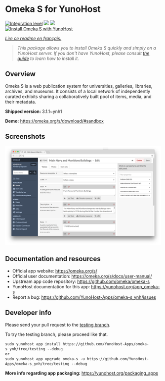 <!--
N.B.: This README was automatically generated by https://github.com/YunoHost/apps/tree/master/tools/README-generator
It shall NOT be edited by hand.
-->

# Omeka S for YunoHost

[![Integration level](https://dash.yunohost.org/integration/omeka-s.svg)](https://dash.yunohost.org/appci/app/omeka-s) ![](https://ci-apps.yunohost.org/ci/badges/omeka-s.status.svg) ![](https://ci-apps.yunohost.org/ci/badges/omeka-s.maintain.svg)  
[![Install Omeka S with YunoHost](https://install-app.yunohost.org/install-with-yunohost.svg)](https://install-app.yunohost.org/?app=omeka-s)

*[Lire ce readme en français.](./README_fr.md)*

> *This package allows you to install Omeka S quickly and simply on a YunoHost server.
If you don't have YunoHost, please consult [the guide](https://yunohost.org/#/install) to learn how to install it.*

## Overview

Omeka S is a web publication system for universities, galleries, libraries, archives, and museums. It consists of a local network of independently curated exhibits sharing a collaboratively built pool of items, media, and their metadata.

**Shipped version:** 3.1.1~ynh1

**Demo:** https://omeka.org/s/download/#sandbox

## Screenshots

![](./doc/screenshots/omeka-s.png)

## Documentation and resources

* Official app website: https://omeka.org/s/
* Official user documentation: https://omeka.org/s/docs/user-manual/
* Upstream app code repository: https://github.com/omeka/omeka-s
* YunoHost documentation for this app: https://yunohost.org/app_omeka-s
* Report a bug: https://github.com/YunoHost-Apps/omeka-s_ynh/issues

## Developer info

Please send your pull request to the [testing branch](https://github.com/YunoHost-Apps/omeka-s_ynh/tree/testing).

To try the testing branch, please proceed like that.
```
sudo yunohost app install https://github.com/YunoHost-Apps/omeka-s_ynh/tree/testing --debug
or
sudo yunohost app upgrade omeka-s -u https://github.com/YunoHost-Apps/omeka-s_ynh/tree/testing --debug
```

**More info regarding app packaging:** https://yunohost.org/packaging_apps